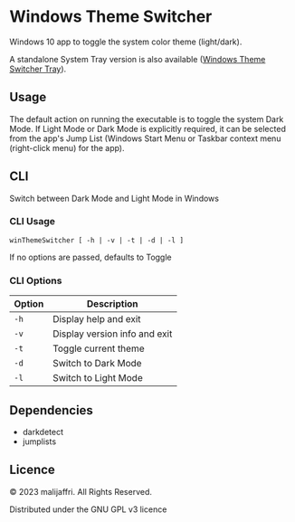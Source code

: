 # Windows Theme Switcher

Windows 10 app to toggle the system color theme (light/dark).

A standalone System Tray version is also available ([Windows Theme Switcher Tray](https://github.com/malijaffri/winThemeTray)).

## Usage

The default action on running the executable is to toggle the system Dark Mode. If Light Mode or Dark Mode is explicitly required, it can be selected from the app's Jump List (Windows Start Menu or Taskbar context menu (right-click menu) for the app).

## CLI

Switch between Dark Mode and Light Mode in Windows

### CLI Usage

`winThemeSwitcher [ -h | -v | -t | -d | -l ]`

If no options are passed, defaults to Toggle

### CLI Options
| Option | Description                   |
|--------|-------------------------------|
| `-h`   | Display help and exit         |
| `-v`   | Display version info and exit |
| `-t`   | Toggle current theme          |
| `-d`   | Switch to Dark Mode           |
| `-l`   | Switch to Light Mode          |

## Dependencies

- darkdetect
- jumplists

## Licence

© 2023 malijaffri. All Rights Reserved.

Distributed under the GNU GPL v3 licence
